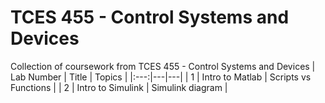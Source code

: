 # TCES 455 - Control Systems and Devices

Collection of coursework from TCES 455 - Control Systems and Devices
| Lab Number | Title | Topics |
|:---:|---|---|
| 1 | Intro to Matlab | Scripts vs Functions |
| 2 | Intro to Simulink | Simulink diagram | 
